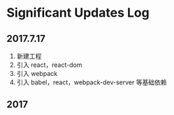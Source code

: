 # Significant Updates Log

## 2017.7.17
1. 新建工程
2. 引入 react，react-dom
3. 引入 webpack
4. 引入 babel，react，webpack-dev-server 等基础依赖

## 2017